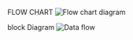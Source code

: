FLOW CHART
![Flow chart diagram](https://user-images.githubusercontent.com/102668684/164616051-6b1a29d5-1ce5-47c5-8ada-e19ff8dba242.png)

block Diagram 
![Data flow](https://user-images.githubusercontent.com/102668684/164619958-d2a642ca-15d6-48c8-93b0-4502ba690af9.png)

